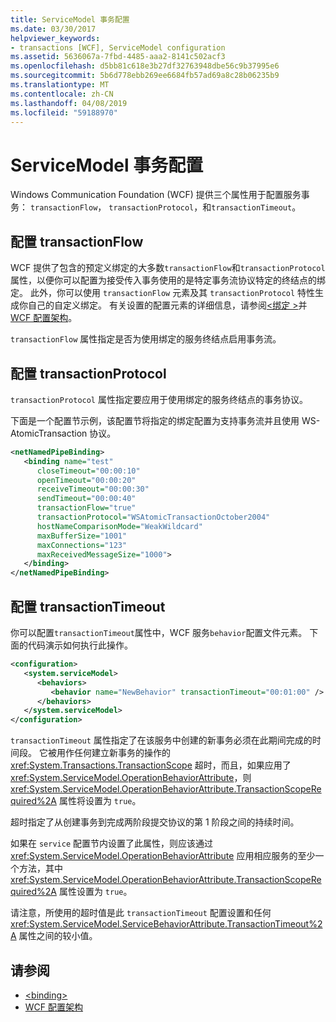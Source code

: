 ```yaml
---
title: ServiceModel 事务配置
ms.date: 03/30/2017
helpviewer_keywords:
- transactions [WCF], ServiceModel configuration
ms.assetid: 5636067a-7fbd-4485-aaa2-8141c502acf3
ms.openlocfilehash: d5bb81c618e3b27df32763948dbe56c9b37995e6
ms.sourcegitcommit: 5b6d778ebb269ee6684fb57ad69a8c28b06235b9
ms.translationtype: MT
ms.contentlocale: zh-CN
ms.lasthandoff: 04/08/2019
ms.locfileid: "59188970"
---
```

# <a name="servicemodel-transaction-configuration"></a>ServiceModel 事务配置
Windows Communication Foundation (WCF) 提供三个属性用于配置服务事务： `transactionFlow`， `transactionProtocol`，和`transactionTimeout`。  
  
## <a name="configuring-transactionflow"></a>配置 transactionFlow  
 WCF 提供了包含的预定义绑定的大多数`transactionFlow`和`transactionProtocol`属性，以便你可以配置为接受传入事务使用的是特定事务流协议特定的终结点的绑定。 此外，你可以使用 `transactionFlow` 元素及其 `transactionProtocol` 特性生成你自己的自定义绑定。 有关设置的配置元素的详细信息，请参阅[\<绑定 >](../../../../docs/framework/misc/binding.md)并[WCF 配置架构](../../../../docs/framework/configure-apps/file-schema/wcf/index.md)。  
  
 `transactionFlow` 属性指定是否为使用绑定的服务终结点启用事务流。  
  
## <a name="configuring-transactionprotocol"></a>配置 transactionProtocol  
 `transactionProtocol` 属性指定要应用于使用绑定的服务终结点的事务协议。  
  
 下面是一个配置节示例，该配置节将指定的绑定配置为支持事务流并且使用 WS-AtomicTransaction 协议。  
  
```xml  
<netNamedPipeBinding>  
   <binding name="test"  
      closeTimeout="00:00:10"  
      openTimeout="00:00:20"   
      receiveTimeout="00:00:30"  
      sendTimeout="00:00:40"  
      transactionFlow="true"  
      transactionProtocol="WSAtomicTransactionOctober2004"  
      hostNameComparisonMode="WeakWildcard"  
      maxBufferSize="1001"  
      maxConnections="123"   
      maxReceivedMessageSize="1000">  
   </binding>  
</netNamedPipeBinding>  
```  
  
## <a name="configuring-transactiontimeout"></a>配置 transactionTimeout  
 你可以配置`transactionTimeout`属性中，WCF 服务`behavior`配置文件元素。 下面的代码演示如何执行此操作。  
  
```xml  
<configuration>  
   <system.serviceModel>  
      <behaviors>  
         <behavior name="NewBehavior" transactionTimeout="00:01:00" /> <!-- 1 minute timeout -->  
      </behaviors>  
   </system.serviceModel>  
</configuration>  
```  
  
 `transactionTimeout` 属性指定了在该服务中创建的新事务必须在此期间完成的时间段。 它被用作任何建立新事务的操作的 <xref:System.Transactions.TransactionScope> 超时，而且，如果应用了 <xref:System.ServiceModel.OperationBehaviorAttribute>，则 <xref:System.ServiceModel.OperationBehaviorAttribute.TransactionScopeRequired%2A> 属性将设置为 `true`。  
  
 超时指定了从创建事务到完成两阶段提交协议的第 1 阶段之间的持续时间。  
  
 如果在 `service` 配置节内设置了此属性，则应该通过 <xref:System.ServiceModel.OperationBehaviorAttribute> 应用相应服务的至少一个方法，其中 <xref:System.ServiceModel.OperationBehaviorAttribute.TransactionScopeRequired%2A> 属性设置为 `true`。  
  
 请注意，所使用的超时值是此 `transactionTimeout` 配置设置和任何 <xref:System.ServiceModel.ServiceBehaviorAttribute.TransactionTimeout%2A> 属性之间的较小值。  
  
## <a name="see-also"></a>请参阅

- [\<binding>](../../../../docs/framework/misc/binding.md)
- [WCF 配置架构](../../../../docs/framework/configure-apps/file-schema/wcf/index.md)
